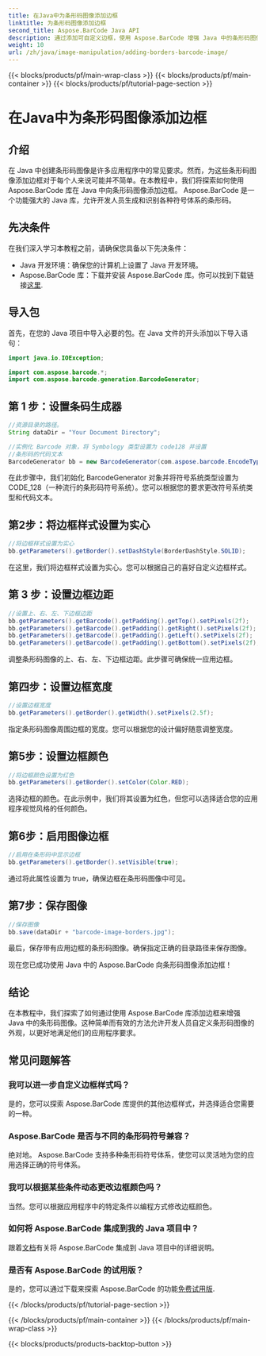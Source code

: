 ```yaml
---
title: 在Java中为条形码图像添加边框
linktitle: 为条形码图像添加边框
second_title: Aspose.BarCode Java API
description: 通过添加可自定义边框，使用 Aspose.BarCode 增强 Java 中的条形码图像。按照此分步指南来实现具有视觉吸引力的条形码解决方案。
weight: 10
url: /zh/java/image-manipulation/adding-borders-barcode-image/
---
```


{{< blocks/products/pf/main-wrap-class >}}
{{< blocks/products/pf/main-container >}}
{{< blocks/products/pf/tutorial-page-section >}}

# 在Java中为条形码图像添加边框


## 介绍

在 Java 中创建条形码图像是许多应用程序中的常见要求。然而，为这些条形码图像添加边框对于每个人来说可能并不简单。在本教程中，我们将探索如何使用 Aspose.BarCode 库在 Java 中向条形码图像添加边框。 Aspose.BarCode 是一个功能强大的 Java 库，允许开发人员生成和识别各种符号体系的条形码。

## 先决条件

在我们深入学习本教程之前，请确保您具备以下先决条件：

- Java 开发环境：确保您的计算机上设置了 Java 开发环境。
- Aspose.BarCode 库：下载并安装 Aspose.BarCode 库。你可以找到下载链接[这里](https://releases.aspose.com/barcode/java/).

## 导入包

首先，在您的 Java 项目中导入必要的包。在 Java 文件的开头添加以下导入语句：

```java
import java.io.IOException;

import com.aspose.barcode.*;
import com.aspose.barcode.generation.BarcodeGenerator;
```

## 第 1 步：设置条码生成器

```java
//资源目录的路径。
String dataDir = "Your Document Directory";

//实例化 Barcode 对象，将 Symbology 类型设置为 code128 并设置
//条形码的代码文本
BarcodeGenerator bb = new BarcodeGenerator(com.aspose.barcode.EncodeTypes.CODE_128, "1234567");
```

在此步骤中，我们初始化 BarcodeGenerator 对象并将符号系统类型设置为 CODE_128（一种流行的条形码符号系统）。您可以根据您的要求更改符号系统类型和代码文本。

## 第2步：将边框样式设置为实心

```java
//将边框样式设置为实心
bb.getParameters().getBorder().setDashStyle(BorderDashStyle.SOLID);
```

在这里，我们将边框样式设置为实心。您可以根据自己的喜好自定义边框样式。

## 第 3 步：设置边框边距

```java
//设置上、右、左、下边框边距
bb.getParameters().getBarcode().getPadding().getTop().setPixels(2f);
bb.getParameters().getBarcode().getPadding().getRight().setPixels(2f);
bb.getParameters().getBarcode().getPadding().getLeft().setPixels(2f);
bb.getParameters().getBarcode().getPadding().getBottom().setPixels(2f);
```

调整条形码图像的上、右、左、下边框边距。此步骤可确保统一应用边框。

## 第四步：设置边框宽度

```java
//设置边框宽度
bb.getParameters().getBorder().getWidth().setPixels(2.5f);
```

指定条形码图像周围边框的宽度。您可以根据您的设计偏好随意调整宽度。

## 第5步：设置边框颜色

```java
//将边框颜色设置为红色
bb.getParameters().getBorder().setColor(Color.RED);
```

选择边框的颜色。在此示例中，我们将其设置为红色，但您可以选择适合您的应用程序视觉风格的任何颜色。

## 第6步：启用图像边框

```java
//启用在条形码中显示边框
bb.getParameters().getBorder().setVisible(true);
```

通过将此属性设置为 true，确保边框在条形码图像中可见。

## 第7步：保存图像

```java
//保存图像
bb.save(dataDir + "barcode-image-borders.jpg");
```

最后，保存带有应用边框的条形码图像。确保指定正确的目录路径来保存图像。

现在您已成功使用 Java 中的 Aspose.BarCode 向条形码图像添加边框！

## 结论

在本教程中，我们探索了如何通过使用 Aspose.BarCode 库添加边框来增强 Java 中的条形码图像。这种简单而有效的方法允许开发人员自定义条形码图像的外观，以更好地满足他们的应用程序要求。

## 常见问题解答

### 我可以进一步自定义边框样式吗？
是的，您可以探索 Aspose.BarCode 库提供的其他边框样式，并选择适合您需要的一种。

### Aspose.BarCode 是否与不同的条形码符号兼容？
绝对地。 Aspose.BarCode 支持多种条形码符号体系，使您可以灵活地为您的应用选择正确的符号体系。

### 我可以根据某些条件动态更改边框颜色吗？
当然。您可以根据应用程序中的特定条件以编程方式修改边框颜色。

### 如何将 Aspose.BarCode 集成到我的 Java 项目中？
跟着[文档](https://reference.aspose.com/barcode/java/)有关将 Aspose.BarCode 集成到 Java 项目中的详细说明。

### 是否有 Aspose.BarCode 的试用版？
是的，您可以通过下载来探索 Aspose.BarCode 的功能[免费试用版](https://releases.aspose.com/).

{{< /blocks/products/pf/tutorial-page-section >}}

{{< /blocks/products/pf/main-container >}}
{{< /blocks/products/pf/main-wrap-class >}}

{{< blocks/products/products-backtop-button >}}
